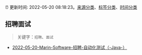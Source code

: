 :alarm_clock: 更新时间: 2022-05-20 08:18:23。[来源分类](../README.md)、[标签分类](../TAGS.md)、[时间分类](../TIMELINE.md)

## 招聘面试


> 关键字：`招聘`、`面试`



- [2022-05-20-Marin-Software-招聘-自动化测试（-Java-）](https://www.v2ex.com/t/854205) 